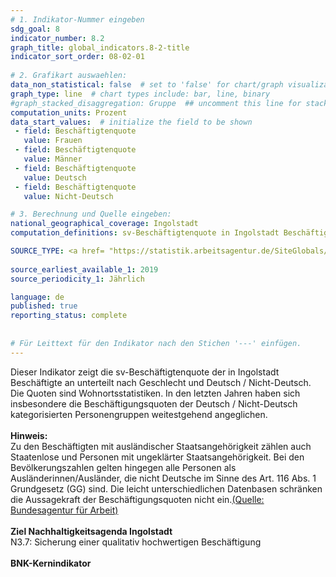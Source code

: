 ```yaml
---
# 1. Indikator-Nummer eingeben 
sdg_goal: 8 
indicator_number: 8.2
graph_title: global_indicators.8-2-title
indicator_sort_order: 08-02-01
 
# 2. Grafikart auswaehlen: 
data_non_statistical: false  # set to 'false' for chart/graph visualization 
graph_type: line  # chart types include: bar, line, binary 
#graph_stacked_disaggregation: Gruppe  ## uncomment this line for stacked bars. eplace 'Geschlecht' with the field of aggregation. 
computation_units: Prozent 
data_start_values:  # initialize the field to be shown  
 - field: Beschäftigtenquote 
   value: Frauen 
 - field: Beschäftigtenquote 
   value: Männer
 - field: Beschäftigtenquote 
   value: Deutsch 
 - field: Beschäftigtenquote 
   value: Nicht-Deutsch

# 3. Berechnung und Quelle eingeben: 
national_geographical_coverage: Ingolstadt 
computation_definitions: sv-Beschäftigtenquote in Ingolstadt Beschäftigte unterteilt nach Geschlecht und Deutsch / Nicht-Deutsch

SOURCE_TYPE: <a href= "https://statistik.arbeitsagentur.de/SiteGlobals/Forms/Suche/Einzelheftsuche_Formular.html?topic_f=beschaeftigung-sozbe-bq-heft">Bundesagentur für Arbeit</a>  # data source  
 
source_earliest_available_1: 2019
source_periodicity_1: Jährlich

language: de   
published: true 
reporting_status: complete
 
 
# Für Leittext für den Indikator nach den Stichen '---' einfügen. 
---
```

Dieser Indikator zeigt die sv-Beschäftigtenquote der in Ingolstadt Beschäftigte an unterteilt nach Geschlecht und Deutsch / Nicht-Deutsch. Die Quoten sind Wohnortsstatistiken. In den letzten Jahren haben sich insbesondere die Beschäftigungsquoten der Deutsch / Nicht-Deutsch kategorisierten Personengruppen weitestgehend angeglichen.<br>
<br>
<b>Hinweis:</b><br>
Zu den Beschäftigten mit ausländischer Staatsangehörigkeit zählen auch Staatenlose und Personen mit ungeklärter Staatsangehörigkeit. Bei den Bevölkerungszahlen gelten hingegen alle Personen als Ausländerinnen/Ausländer, die nicht Deutsche im Sinne des Art. 116 Abs. 1 Grundgesetz (GG) sind. Die leicht unterschiedlichen Datenbasen schränken die Aussagekraft der Beschäftigungsquoten nicht ein.<a href="https://statistik.arbeitsagentur.de/SiteGlobals/Forms/Suche/Einzelheftsuche_Formular.html?topic_f=beschaeftigung-sozbe-bq-heft">(Quelle: Bundesagentur für Arbeit)</a><br>
<br>
<b>Ziel Nachhaltigkeitsagenda Ingolstadt</b><br>
N3.7: Sicherung einer qualitativ hochwertigen Beschäftigung<br>
<br>
<b>BNK-Kernindikator</b>
